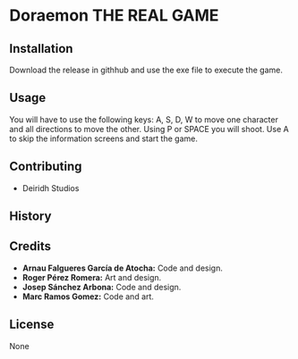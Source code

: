 # Doraemon THE REAL GAME

## Installation
Download the release in githhub and use the exe file to execute the game.

## Usage
You will have to use the following keys: A, S, D, W to move one character and all directions to move the other. Using P or SPACE you will shoot.
Use A to skip the information screens and start the game.

## Contributing
* Deiridh Studios

## History


## Credits
* **Arnau Falgueres García de Atocha:** Code and design.
* **Roger Pérez Romera:** Art and design.
* **Josep Sánchez Arbona:** Code and design.
* **Marc Ramos Gomez:** Code and art.

## License
None
